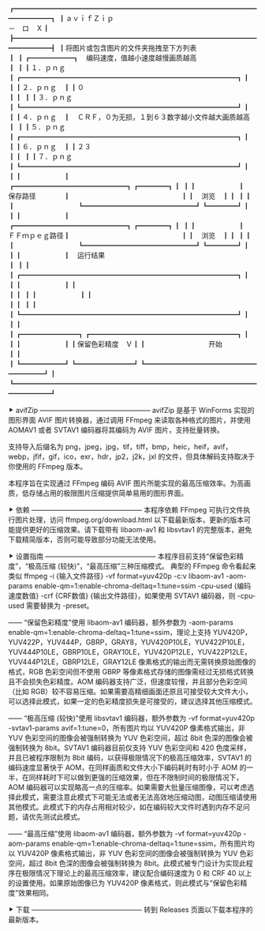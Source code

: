┏━━━━━━━━━━━━━━━━━━━━━━━━━━━━━━━━━━━━━━━━━┓
┃ａｖｉｆＺｉｐ　　　　　　　　　　　　　　　　　　　　　　　　　　　　　－　ロ　Ｘ┃
┣━━━━━━━━━━━━━━━━━━━━━━━━━━━━━━━━━━━━━━━━━┫
┃将图片或包含图片的文件夹拖拽至下方列表　　　　　　　　　　　　　　　　　　　　　　┃
┃┏━━━━━━┓　编码速度，值越小速度越慢画质越高　　　　　　　　　　　　　　　　┃
┃┃１．ｐｎｇ　┃┏━━━━━━━━━━━━━━━━━━━━━━━━━━━━━━━┓┃
┃┃２．ｐｎｇ　┃┃０　　　　　　　　　　　　　　　　　　　　　　　　　　　　　　┃┃
┃┃３．ｐｎｇ　┃┗━━━━━━━━━━━━━━━━━━━━━━━━━━━━━━━┛┃
┃┃４．ｐｎｇ　┃　ＣＲＦ，０为无损，１到６３数字越小文件越大画质越高　　　　　　　┃
┃┃５．ｐｎｇ　┃┏━━━━━━━━━━━━━━━━━━━━━━━━━━━━━━━┓┃
┃┃６．ｐｎｇ　┃┃２３　　　　　　　　　　　　　　　　　　　　　　　　　　　　　┃┃
┃┃７．ｐｎｇ　┃┗━━━━━━━━━━━━━━━━━━━━━━━━━━━━━━━┛┃
┃┃　　　　　　┃　　　　　　　　　┏━━━━━━━━━━━━━━━━┓┏━━━━┓┃
┃┃　　　　　　┃　保存路径　　　　┃　　　　　　　　　　　　　　　　┃┃　浏览　┃┃
┃┃　　　　　　┃　　　　　　　　　┗━━━━━━━━━━━━━━━━┛┗━━━━┛┃
┃┃　　　　　　┃　　　　　　　　　┏━━━━━━━━━━━━━━━━┓┏━━━━┓┃
┃┃　　　　　　┃　ＦＦｍｐｅｇ路径┃　　　　　　　　　　　　　　　　┃┃　浏览　┃┃
┃┃　　　　　　┃　　　　　　　　　┗━━━━━━━━━━━━━━━━┛┗━━━━┛┃
┃┃　　　　　　┃　运行结果　　　　　　　　　　　　　　　　　　　　　　　　　　　　┃
┃┃　　　　　　┃┏━━━━━━━━━━━━━━━━━━━━━━━━━━━━━━━┓┃
┃┃　　　　　　┃┃　　　　　　　　　　　　　　　　　　　　　　　　　　　　　　　┃┃
┃┃　　　　　　┃┃　　　　　　　　　　　　　　　　　　　　　　　　　　　　　　　┃┃
┃┃　　　　　　┃┗━━━━━━━━━━━━━━━━━━━━━━━━━━━━━━━┛┃
┃┃　　　　　　┃┏━━━━━━━━┓┏━━━━━━━━━━━━━━━━━━━━━┓┃
┃┃　　　　　　┃┃保留色彩精度　Ｖ┃┃　　　　　　　　　开始　　　　　　　　　　┃┃
┃┗━━━━━━┛┗━━━━━━━━┛┗━━━━━━━━━━━━━━━━━━━━━┛┃
┗━━━━━━━━━━━━━━━━━━━━━━━━━━━━━━━━━━━━━━━━━┛

⯈ avifZip
————————————————
avifZip 是基于 WinForms 实现的图形界面 AVIF 图片转换器，通过调用 FFmpeg 来读取各种格式的图片，并使用 AOMAV1 或者 SVTAV1 编码器将其编码为 AVIF 图片，支持批量转换。

支持导入后缀名为 png，jpeg，jpg，tif，tiff，bmp，heic，heif，avif，webp，jfif，gif，ico，exr，hdr，jp2，j2k，jxl 的文件，但具体解码支持取决于你使用的 FFmpeg 版本。

本程序旨在实现通过 FFmpeg 编码 AVIF 图片所能实现的最高压缩效率。为高画质，低存储占用的极限图片压缩提供简单易用的图形界面。

⯈ 依赖
————————————————
本程序依赖 FFmpeg 可执行文件执行图片处理，访问 ffmpeg.org/download.html 以下载最新版本，更新的版本可能提供更好的压缩效果。请下载带有 libaom-av1 和 libsvtav1 的完整版本，避免下载精简版本，否则可能导致部分功能无法使用。

⯈ 设置指南
————————————————
本程序目前支持“保留色彩精度”，“极高压缩 (较快)”，“最高压缩”三种压缩模式。
典型的 FFmpeg 命令看起来类似 ffmpeg -i {输入文件路径} -vf format=yuv420p -c:v libaom-av1 -aom-params enable-qm=1:enable-chroma-deltaq=1:tune=ssim -cpu-used {编码速度数值} -crf {CRF数值} {输出文件路径}，如果使用 SVTAV1 编码器，则 -cpu-used 需要替换为 -preset。

—— “保留色彩精度”使用 libaom-av1 编码器，额外参数为 -aom-params enable-qm=1:enable-chroma-deltaq=1:tune=ssim，理论上支持 YUV420P，YUV422P，YUV444P，GBRP，GRAY8，YUV420P10LE，YUV422P10LE，YUV444P10LE，GBRP10LE，GRAY10LE，YUV420P12LE，YUV422P12LE，YUV444P12LE，GBRP12LE，GRAY12LE 像素格式的输出而无需转换原始图像的格式，RGB 色彩空间但不使用 GBRP 等像素格式存储的图像需经过无损格式转换且不会损失色彩精度。AOM 编码器支持广泛，但速度较慢，并且部分色彩空间（比如 RGB）较不容易压缩。如果需要高精细画面还原且可接受较大文件大小，可以选择此模式，如果一定的色彩精度损失是可接受的，建议选择其他压缩模式。

—— “极高压缩 (较快)”使用 libsvtav1 编码器，额外参数为 -vf format=yuv420p -svtav1-params avif=1:tune=0，所有图片均以 YUV420P 像素格式输出，非 YUV 色彩空间的图像会被强制转换为 YUV 色彩空间，超过 8bit 色深的图像会被强制转换为 8bit。SVTAV1 编码器目前仅支持 YUV 色彩空间和 420 色度采样，并且已被程序限制为 8bit 编码，以获得极限情况下的极高压缩效率，SVTAV1 的编码速度显著快于 AOM，在同样画质和文件大小下编码耗时有时小于 AOM 的一半，在同样耗时下可以做到更强的压缩效果，但在不限制时间的极限情况下，AOM 编码器可以实现略高一点的压缩率。如果需要大批量压缩图像，可以考虑选择此模式，需要注意此模式下可能无法或者无法高效地压缩动图，动图压缩请使用其他模式。此模式下的内存占用相对较少，如在编码较大文件时遇到内存不足问题，请优先测试此模式。

—— “最高压缩”使用 libaom-av1 编码器，额外参数为 -vf format=yuv420p -aom-params enable-qm=1:enable-chroma-deltaq=1:tune=ssim，所有图片均以 YUV420P 像素格式输出，非 YUV 色彩空间的图像会被强制转换为 YUV 色彩空间，超过 8bit 色深的图像会被强制转换为 8bit。此模式被专门设计为实现此程序在极限情况下理论上的最高压缩效率，建议配合编码速度为 0 和 CRF 40 以上的设置使用。如果原始图像已为 YUV420P 像素格式，则此模式与“保留色彩精度”效果相同。

⯈ 下载
————————————————
转到 Releases 页面以下载本程序的最新版本。